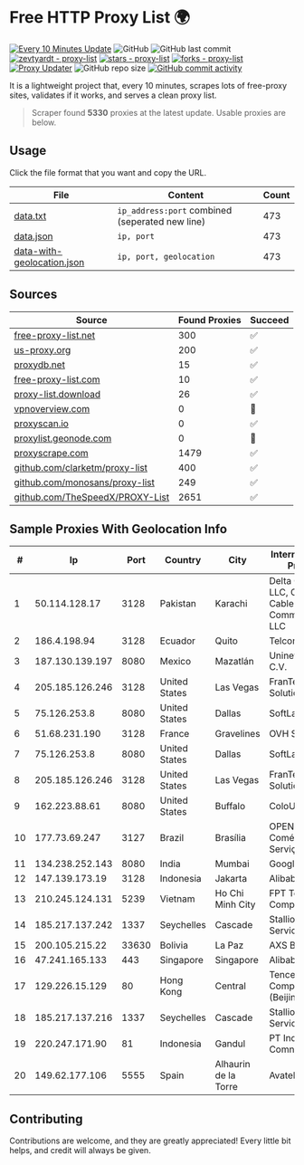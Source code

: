 
# Free HTTP Proxy List 🌍

[![Every 10 Minutes Update](https://github.com/mertguvencli/http-proxy-list/actions/workflows/main.yml/badge.svg?branch=main)](https://github.com/mertguvencli/http-proxy-list/actions/workflows/main.yml)
![GitHub](https://img.shields.io/github/license/mertguvencli/http-proxy-list)
![GitHub last commit](https://img.shields.io/github/last-commit/mertguvencli/http-proxy-list)
[![zevtyardt - proxy-list](https://img.shields.io/static/v1?label=zevtyardt&message=proxy-list&color=blue&logo=github)](https://github.com/zevtyardt/proxy-list "Go to GitHub repo")
[![stars - proxy-list](https://img.shields.io/github/stars/zevtyardt/proxy-list?style=social)](https://github.com/zevtyardt/proxy-list)
[![forks - proxy-list](https://img.shields.io/github/forks/zevtyardt/proxy-list?style=social)](https://github.com/zevtyardt/proxy-list)
[![Proxy Updater](https://github.com/zevtyardt/proxy-list/workflows/Proxy%20Updater/badge.svg)](https://github.com/zevtyardt/proxy-list/actions?query=workflow:"Proxy+Updater")
![GitHub repo size](https://img.shields.io/github/repo-size/zevtyardt/proxy-list)
[![GitHub commit activity](https://img.shields.io/github/commit-activity/m/zevtyardt/proxy-list?logo=commits)](https://github.com/zevtyardt/proxy-list/commits/main)

It is a lightweight project that, every 10 minutes, scrapes lots of free-proxy sites, validates if it works, and serves a clean proxy list.

> Scraper found **5330** proxies at the latest update. Usable proxies are below.

## Usage

Click the file format that you want and copy the URL.

|File|Content|Count|
|----|-------|-----|
|[data.txt](https://raw.githubusercontent.com/mertguvencli/http-proxy-list/main/proxy-list/data.txt)|`ip_address:port` combined (seperated new line)|473|
|[data.json](https://raw.githubusercontent.com/mertguvencli/http-proxy-list/main/proxy-list/data.json)|`ip, port`|473|
|[data-with-geolocation.json](https://raw.githubusercontent.com/mertguvencli/http-proxy-list/main/proxy-list/data-with-geolocation.json)|`ip, port, geolocation`|473|

## Sources

|Source|Found Proxies|Succeed|
|------|-------------|-------|
|[free-proxy-list.net](https://free-proxy-list.net)|300|✅|
|[us-proxy.org](https://www.us-proxy.org)|200|✅|
|[proxydb.net](http://proxydb.net)|15|✅|
|[free-proxy-list.com](https://free-proxy-list.com/?page=&port=&type%5B%5D=http&type%5B%5D=https&up_time=0&search=Search)|10|✅|
|[proxy-list.download](https://www.proxy-list.download/HTTP)|26|✅|
|[vpnoverview.com](https://vpnoverview.com/privacy/anonymous-browsing/free-proxy-servers)|0|🚫|
|[proxyscan.io](https://www.proxyscan.io)|0|✅|
|[proxylist.geonode.com](https://proxylist.geonode.com/api/proxy-list?limit=300&page=1&sort_by=lastChecked&sort_type=desc&protocols=http,https)|0|🚫|
|[proxyscrape.com](https://api.proxyscrape.com/v2/?request=displayproxies&protocol=http&timeout=10000&country=all&ssl=all&anonymity=all)|1479|✅|
|[github.com/clarketm/proxy-list](https://raw.githubusercontent.com/clarketm/proxy-list/master/proxy-list-raw.txt)|400|✅|
|[github.com/monosans/proxy-list](https://raw.githubusercontent.com/monosans/proxy-list/main/proxies/http.txt)|249|✅|
|[github.com/TheSpeedX/PROXY-List](https://raw.githubusercontent.com/TheSpeedX/PROXY-List/master/http.txt)|2651|✅|


## Sample Proxies With Geolocation Info

|#|Ip|Port|Country|City|Internet Service Provider|
|-|--|----|-------|----|-------------------------|
|1|50.114.128.17|3128|Pakistan|Karachi|Delta Centric LLC, Comcast Cable Communications, LLC|
|2|186.4.198.94|3128|Ecuador|Quito|Telconet S.A|
|3|187.130.139.197|8080|Mexico|Mazatlán|Uninet S.A. de C.V.|
|4|205.185.126.246|3128|United States|Las Vegas|FranTech Solutions|
|5|75.126.253.8|8080|United States|Dallas|SoftLayer|
|6|51.68.231.190|3128|France|Gravelines|OVH SAS|
|7|75.126.253.8|8080|United States|Dallas|SoftLayer|
|8|205.185.126.246|3128|United States|Las Vegas|FranTech Solutions|
|9|162.223.88.61|8080|United States|Buffalo|ColoUp|
|10|177.73.69.247|3127|Brazil|Brasília|OPENTEL Comércio e Serviços Ltda|
|11|134.238.252.143|8080|India|Mumbai|Google LLC|
|12|147.139.173.19|3128|Indonesia|Jakarta|Alibaba.com LLC|
|13|210.245.124.131|5239|Vietnam|Ho Chi Minh City|FPT Telecom Company|
|14|185.217.137.242|1337|Seychelles|Cascade|Stallion Network Services Limited|
|15|200.105.215.22|33630|Bolivia|La Paz|AXS Bolivia S. A.|
|16|47.241.165.133|443|Singapore|Singapore|Alibaba.com LLC|
|17|129.226.15.129|80|Hong Kong|Central|Tencent Cloud Computing (Beijing) Co|
|18|185.217.137.216|1337|Seychelles|Cascade|Stallion Network Services Limited|
|19|220.247.171.90|81|Indonesia|Gandul|PT Indonesia Comnets Plus|
|20|149.62.177.106|5555|Spain|Alhaurin de la Torre|Avatel Telecom|



## Contributing

Contributions are welcome, and they are greatly appreciated! Every
little bit helps, and credit will always be given.

